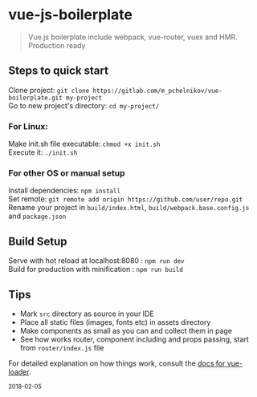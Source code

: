 # vue-js-boilerplate

> Vue.js boilerplate include webpack, vue-router, vuex and HMR. Production ready

## Steps to quick start

Clone project: `git clone https://gitlab.com/m_pchelnikov/vue-boilerplate.git my-project`
<br>
Go to new project's directory: `cd my-project/`

### For Linux:
Make init.sh file executable: `chmod +x init.sh`
<br>
Execute it: `./init.sh`

### For other OS or manual setup
Install dependencies: `npm install`
<br>
Set remote: `git remote add origin https://github.com/user/repo.git`
<br>
Rename your project in `build/index.html`, `build/webpack.base.config.js` and `package.json`

## Build Setup
Serve with hot reload at localhost:8080 : `npm run dev`
<br>
Build for production with minification : `npm run build`

## Tips
- Mark `src` directory as source in your IDE
- Place all static files (images, fonts etc) in assets directory
- Make components as small as you can and collect them in page
- See how works router, component including and props passing, start from `router/index.js` file

For detailed explanation on how things work, consult the [docs for vue-loader](http://vuejs.github.io/vue-loader).

<small>2018-02-05</small>
